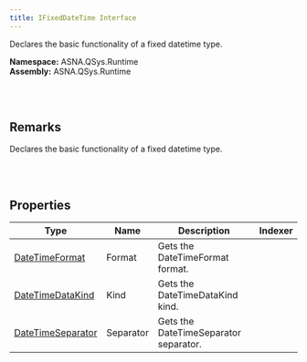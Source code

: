 ```yaml
---
title: IFixedDateTime Interface
---
```


Declares the basic functionality of a fixed datetime type.

**Namespace:** ASNA.QSys.Runtime <br/>
**Assembly:** ASNA.QSys.Runtime

<br>
<br>

## Remarks

Declares the basic functionality of a fixed datetime type.

[//]: # ($$TODO: Complete the Remarks section.)

<br>
<br>

## Properties

| Type | Name | Description | Indexer
| --- | --- | --- | --- 
| [DateTimeFormat]($$TODO-ASNA.DataGate.Common.DateTimeFormat.html) | Format | Gets the DateTimeFormat format. | 
| [DateTimeDataKind](/reference/asna-qsys-runtime/classes/date-time-data-kind.html) | Kind | Gets the DateTimeDataKind kind. | 
| [DateTimeSeparator](/reference/asna-qsys-runtime/classes/date-time-separator.html) | Separator | Gets the DateTimeSeparator separator. | 

<br>
<br>

